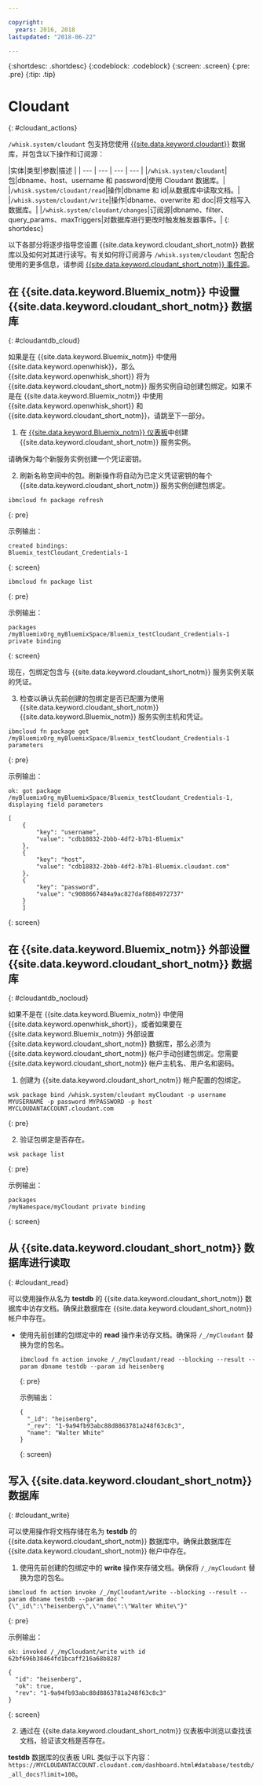```yaml
---

copyright:
  years: 2016, 2018
lastupdated: "2018-06-22"

---
```


{:shortdesc: .shortdesc}
{:codeblock: .codeblock}
{:screen: .screen}
{:pre: .pre}
{:tip: .tip}

# Cloudant
{: #cloudant_actions}

`/whisk.system/cloudant` 包支持您使用 [{{site.data.keyword.cloudant}}](/docs/services/Cloudant/getting-started.html#getting-started-with-cloudant) 数据库，并包含以下操作和订阅源：

|实体|类型|参数|描述
|
| --- | --- | --- | --- |
|`/whisk.system/cloudant`|包|dbname、host、username 和 password|使用 Cloudant 数据库。|
|`/whisk.system/cloudant/read`|操作|dbname 和 id|从数据库中读取文档。|
|`/whisk.system/cloudant/write`|操作|dbname、overwrite 和 doc|将文档写入数据库。|
|`/whisk.system/cloudant/changes`|订阅源|dbname、filter、query_params、maxTriggers|对数据库进行更改时触发触发器事件。|
{: shortdesc}

以下各部分将逐步指导您设置 {{site.data.keyword.cloudant_short_notm}} 数据库以及如何对其进行读写。有关如何将订阅源与 `/whisk.system/cloudant` 包配合使用的更多信息，请参阅 [{{site.data.keyword.cloudant_short_notm}} 事件源](./openwhisk_cloudant.html)。

## 在 {{site.data.keyword.Bluemix_notm}} 中设置 {{site.data.keyword.cloudant_short_notm}} 数据库
{: #cloudantdb_cloud}

如果是在 {{site.data.keyword.Bluemix_notm}} 中使用 {{site.data.keyword.openwhisk}}，那么 {{site.data.keyword.openwhisk_short}} 将为 {{site.data.keyword.cloudant_short_notm}} 服务实例自动创建包绑定。如果不是在 {{site.data.keyword.Bluemix_notm}} 中使用 {{site.data.keyword.openwhisk_short}} 和 {{site.data.keyword.cloudant_short_notm}}，请跳至下一部分。

1. 在 [{{site.data.keyword.Bluemix_notm}} 仪表板](http://console.bluemix.net)中创建 {{site.data.keyword.cloudant_short_notm}} 服务实例。

  请确保为每个新服务实例创建一个凭证密钥。

2. 刷新名称空间中的包。刷新操作将自动为已定义凭证密钥的每个 {{site.data.keyword.cloudant_short_notm}} 服务实例创建包绑定。
  ```
  ibmcloud fn package refresh
  ```
  {: pre}

  示例输出：
  ```
  created bindings:
  Bluemix_testCloudant_Credentials-1
  ```
  {: screen}

  ```
  ibmcloud fn package list
  ```
  {: pre}

  示例输出：
  ```
  packages
  /myBluemixOrg_myBluemixSpace/Bluemix_testCloudant_Credentials-1 private binding
  ```
  {: screen}

  现在，包绑定包含与 {{site.data.keyword.cloudant_short_notm}} 服务实例关联的凭证。

3. 检查以确认先前创建的包绑定是否已配置为使用 {{site.data.keyword.cloudant_short_notm}} {{site.data.keyword.Bluemix_notm}} 服务实例主机和凭证。

  ```
  ibmcloud fn package get /myBluemixOrg_myBluemixSpace/Bluemix_testCloudant_Credentials-1 parameters
  ```
  {: pre}

  示例输出：
  ```
  ok: got package /myBluemixOrg_myBluemixSpace/Bluemix_testCloudant_Credentials-1, displaying field parameters

  [
      {
          "key": "username",
          "value": "cdb18832-2bbb-4df2-b7b1-Bluemix"
      },
      {
          "key": "host",
          "value": "cdb18832-2bbb-4df2-b7b1-Bluemix.cloudant.com"
      },
      {
          "key": "password",
          "value": "c9088667484a9ac827daf8884972737"
      }
      ]
  ```
  {: screen}

## 在 {{site.data.keyword.Bluemix_notm}} 外部设置 {{site.data.keyword.cloudant_short_notm}} 数据库
{: #cloudantdb_nocloud}

如果不是在 {{site.data.keyword.Bluemix_notm}} 中使用 {{site.data.keyword.openwhisk_short}}，或者如果要在 {{site.data.keyword.Bluemix_notm}} 外部设置 {{site.data.keyword.cloudant_short_notm}} 数据库，那么必须为 {{site.data.keyword.cloudant_short_notm}} 帐户手动创建包绑定。您需要 {{site.data.keyword.cloudant_short_notm}} 帐户主机名、用户名和密码。

1. 创建为 {{site.data.keyword.cloudant_short_notm}} 帐户配置的包绑定。
  ```
  wsk package bind /whisk.system/cloudant myCloudant -p username MYUSERNAME -p password MYPASSWORD -p host MYCLOUDANTACCOUNT.cloudant.com
  ```
  {: pre}


2. 验证包绑定是否存在。
  ```
  wsk package list
  ```
  {: pre}

  示例输出：
  ```
packages
  /myNamespace/myCloudant private binding
  ```
  {: screen}

## 从 {{site.data.keyword.cloudant_short_notm}} 数据库进行读取
{: #cloudant_read}

可以使用操作从名为 **testdb** 的 {{site.data.keyword.cloudant_short_notm}} 数据库中访存文档。确保此数据库在 {{site.data.keyword.cloudant_short_notm}} 帐户中存在。

- 使用先前创建的包绑定中的 **read** 操作来访存文档。确保将 `/_/myCloudant` 替换为您的包名。
  ```
  ibmcloud fn action invoke /_/myCloudant/read --blocking --result --param dbname testdb --param id heisenberg
  ```
  {: pre}

  示例输出：
  ```
  {
    "_id": "heisenberg",
    "_rev": "1-9a94fb93abc88d8863781a248f63c8c3",
    "name": "Walter White"
  }
  ```
  {: screen}

## 写入 {{site.data.keyword.cloudant_short_notm}} 数据库
{: #cloudant_write}

可以使用操作将文档存储在名为 **testdb** 的 {{site.data.keyword.cloudant_short_notm}} 数据库中。确保此数据库在 {{site.data.keyword.cloudant_short_notm}} 帐户中存在。

1. 使用先前创建的包绑定中的 **write** 操作来存储文档。确保将 `/_/myCloudant` 替换为您的包名。
  ```
  ibmcloud fn action invoke /_/myCloudant/write --blocking --result --param dbname testdb --param doc "{\"_id\":\"heisenberg\",\"name\":\"Walter White\"}"
  ```
  {: pre}

  示例输出：
  ```
  ok: invoked /_/myCloudant/write with id 62bf696b38464fd1bcaff216a68b8287

  {
    "id": "heisenberg",
    "ok": true,
    "rev": "1-9a94fb93abc88d8863781a248f63c8c3"
  }
  ```
  {: screen}

2. 通过在 {{site.data.keyword.cloudant_short_notm}} 仪表板中浏览以查找该文档，验证该文档是否存在。

  **testdb** 数据库的仪表板 URL 类似于以下内容：`https://MYCLOUDANTACCOUNT.cloudant.com/dashboard.html#database/testdb/_all_docs?limit=100`。
